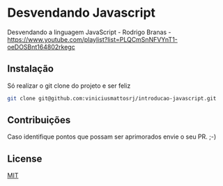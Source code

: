 # Desvendando Javascript

Desvendando a linguagem JavaScript - Rodrigo Branas - https://www.youtube.com/playlist?list=PLQCmSnNFVYnT1-oeDOSBnt164802rkegc


## Instalação

Só realizar o git clone do projeto e ser feliz
```bash
git clone git@github.com:viniciusmattosrj/introducao-javascript.git
```

## Contribuições
Caso identifique pontos
que possam ser aprimorados envie o seu PR. ;-)


## License
[MIT](https://choosealicense.com/licenses/mit/)

